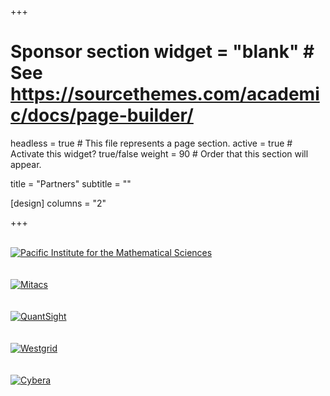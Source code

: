 +++
# Sponsor section widget = "blank"  # See https://sourcethemes.com/academic/docs/page-builder/
headless = true  # This file represents a page section.
active = true  # Activate this widget? true/false
weight = 90  # Order that this section will appear.

title = "Partners"
subtitle = ""

[design]
columns = "2"

+++
<div class="row">
  <div class="col-lg-3">&nbsp;</div>
  <div class="col-lg-6 sponsor">
      <a href="https://www.pims.math.ca" target="_blank"><img src="/media/pims-logo-25.svg" alt="Pacific Institute for the Mathematical Sciences" class="mx-auto" /></a>
  </div>
  <div class="col-lg-3">&nbsp;</div>
</div>
<div class="row">
  <div class="col-lg-3">&nbsp;</div>
  <div class="col-lg-6 sponsor">
    <a href="https://mitacs.ca" target="_blank"><img src="/media/mitacs.png" alt="Mitacs" class="mx-auto"/></a>
  </div>
  <div class="col-lg-3">&nbsp;</div>
</div>
<div class="row">
  <div class="col-lg-3">&nbsp;</div>
  <div class="col-lg-6 sponsor">
    <a href="https://www.quantsight.com" target="_blank"><img src="/media/quantsight.png" alt="QuantSight" /></a>
  </div>
  <div class="col-lg-3">&nbsp;</div>
</div>
<div class="row">
  <div class="col-lg-3">&nbsp;</div>
  <div class="col-lg-6 sponsor">
    <a href="https://westgrid.ca" target="_blank"><img src="/media/westgrid.png" alt="Westgrid" /></a>
  </div>
  <div class="col-lg-3">&nbsp;</div>
</div>
<div class="row">
  <div class="col-lg-3">&nbsp;</div>
  <div class="col-lg-6 sponsor">
    <a href="https://mitacs.ca" target="_blank"><img src="/media/cybera.png" alt="Cybera" /></a>
  </div>
  <div class="col-lg-3">&nbsp;</div>
</div>

